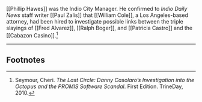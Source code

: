 [[Phillip Hawes]] was the Indio City Manager. He confirmed to *Indio Daily News* staff writer [[Paul Zalis]] that [[William Cole]], a Los Angeles-based attorney, had been hired to investigate possible links between the triple slayings of [[Fred Alvarez]], [[Ralph Boger]], and [[Patricia Castro]] and the [[Cabazon Casino]].[^1]

---
## Footnotes

[^1]: Seymour, Cheri. *The Last Circle: Danny Casolaro’s Investigation into the Octopus and the PROMIS Software Scandal*. First Edition. TrineDay, 2010.